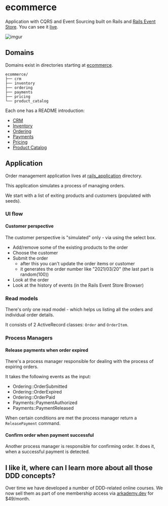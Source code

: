 # ecommerce

Application with CQRS and Event Sourcing built on Rails and [Rails Event Store](https://railseventstore.org). You can see it [live](https://cqrs-es-sample-with-res.herokuapp.com/).

![imgur](https://imgur.com/4a9GtnZ.png)

## Domains

Domains exist in directories starting at [ecommerce](/ecommerce).

```
ecommerce/
├── crm
├── inventory
├── ordering
├── payments
├── pricing
└── product_catalog
```

Each one has a README introduction:

* [CRM](ecommerce/crm/README.md)
* [Inventory](ecommerce/inventory/README.md)
* [Ordering](ecommerce/ordering/README.md)
* [Payments](ecommerce/payments/README.md)
* [Pricing](ecommerce/pricing/README.md)
* [Product Catalog](ecommerce/product_catalog/README.md)


## Application

Order management application lives at [rails_application](/rails_application) directory.

This application simulates a process of managing orders.

We start with a list of exiting products and customers (populated with seeds).

### UI flow

#### Customer perspective

The customer perspective is "simulated" only - via using the select box.

- Add/remove some of the existing products to the order
- Choose the customer
- Submit the order 
  - after this you can't update the order items or customer
  - it generates the order number like "2021/03/20" (the last part is random(100))
- Look at the order
- Look at the history of events (in the Rails Event Store Browser)

### Read models

There's only one read model - which helps us listing all the orders
and individual order details.

It consists of 2 ActiveRecord classes: `Order` and `OrderItem`.

### Process Managers

#### Release payments when order expired

There's a process manager responsible for dealing with the process of
expiring orders.

It takes the following events as the input:
- Ordering::OrderSubmitted
- Ordering::OrderExpired
- Ordering::OrderPaid
- Payments::PaymentAuthorized
- Payments::PaymentReleased

When certain conditions are met the process manager return a
`ReleasePayment` command.

#### Confirm order when payment successful

Another process manager is responsible for confirming order.
It does it, when a successful payment is detected.



## I like it, where can I learn more about all those DDD concepts?

Over time we have developed a number of DDD-related online courses. We now sell them as part of one membership access via [arkademy.dev](https://arkademy.dev) for $49/month.
